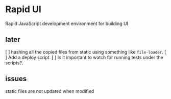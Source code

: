 # Rapid UI

Rapid JavaScript development environment for building UI


## later
[ ] hashing all the copied files from static using something like `file-loader`.
[ ] Add a deploy script.
[ ] Is it important to watch for running tests under the scripts?.


## issues
static files are not updated when modified
